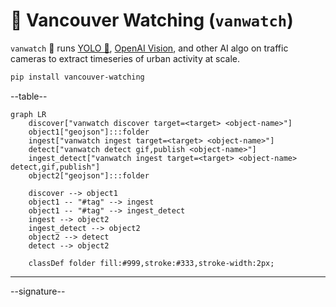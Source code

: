 # 🌈 Vancouver Watching (`vanwatch`)

`vanwatch` 🌈 runs [YOLO 🚀](https://github.com/ultralytics/ultralytics), [OpenAI Vision](https://github.com/kamangir/openai-commands/tree/main/openai_commands/vision), and other AI algo on traffic cameras to extract timeseries of urban activity at scale.


```bash
pip install vancouver-watching
```

--table--


```mermaid
graph LR
    discover["vanwatch discover target=<target> <object-name>"]
    object1["geojson"]:::folder
    ingest["vanwatch ingest target=<target> <object-name>"]
    detect["vanwatch detect gif,publish <object-name>"]
    ingest_detect["vanwatch ingest target=<target> <object-name> detect,gif,publish"]
    object2["geojson"]:::folder

    discover --> object1
    object1 -- "#tag" --> ingest
    object1 -- "#tag" --> ingest_detect
    ingest --> object2
    ingest_detect --> object2
    object2 --> detect
    detect --> object2

    classDef folder fill:#999,stroke:#333,stroke-width:2px;
```

---

--signature--
